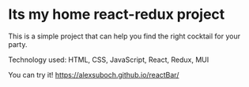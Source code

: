 # Its my home react-redux project

This is a simple project that can help you find the right cocktail for your party.

Technology used: HTML, CSS, JavaScript, React, Redux, MUI

You can try it! https://alexsuboch.github.io/reactBar/
